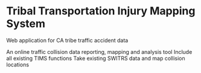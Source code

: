 # Tribal Transportation Injury Mapping System
Web application for CA tribe traffic accident data

An online traffic collision data reporting, mapping and analysis tool 
Include all existing TIMS functions
Take existing SWITRS data and map collision locations

